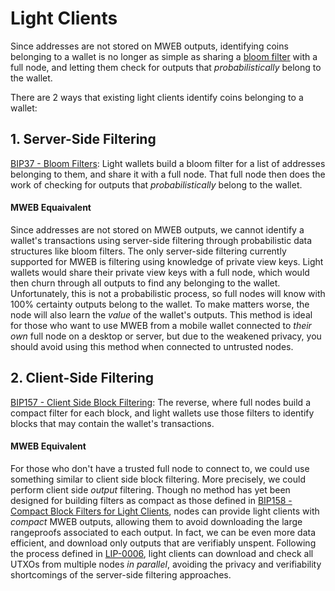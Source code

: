 # Light Clients

Since addresses are not stored on MWEB outputs, identifying coins belonging to a wallet is no longer as simple as sharing a [bloom filter](https://github.com/bitcoin/bips/blob/master/bip-0037.mediawiki) with a full node, and letting them check for outputs that _probabilistically_ belong to the wallet.

There are 2 ways that existing light clients identify coins belonging to a wallet:

## 1. Server-Side Filtering

[BIP37 - Bloom Filters](https://github.com/bitcoin/bips/blob/master/bip-0037.mediawiki): Light wallets build a bloom filter for a list of addresses belonging to them, and share it with a full node. That full node then does the work of checking for outputs that _probabilistically_ belong to the wallet.

#### MWEB Equaivalent

Since addresses are not stored on MWEB outputs, we cannot identify a wallet's transactions using server-side filtering through probabilistic data structures like bloom filters. The only server-side filtering currently supported for MWEB is filtering using knowledge of private view keys. Light wallets would share their private view keys with a full node, which would then churn through all outputs to find any belonging to the wallet. Unfortunately, this is not a probabilistic process, so full nodes will know with 100% certainty outputs belong to the wallet. To make matters worse, the node will also learn the _value_ of the wallet's outputs. This method is ideal for those who want to use MWEB from a mobile wallet connected to _their own_ full node on a desktop or server, but due to the weakened privacy, you should avoid using this method when connected to untrusted nodes.

## 2. Client-Side Filtering

[BIP157 - Client Side Block Filtering](https://github.com/bitcoin/bips/blob/master/bip-0157.mediawiki): The reverse, where full nodes build a compact filter for each block, and light wallets use those filters to identify blocks that may contain the wallet's transactions.

#### MWEB Equivalent

For those who don't have a trusted full node to connect to, we could use something similar to client side block filtering. More precisely, we could perform client side _output_ filtering. Though no method has yet been designed for building filters as compact as those defined in [BIP158 - Compact Block Filters for Light Clients](https://github.com/bitcoin/bips/blob/master/bip-0158.mediawiki), nodes can provide light clients with _compact_ MWEB outputs, allowing them to avoid downloading the large rangeproofs associated to each output. In fact, we can be even more data efficient, and download only outputs that are verifiably unspent. Following the process defined in [LIP-0006](https://github.com/DavidBurkett/lips/blob/LIP0006/LIP-0006.mediawiki), light clients can download and check all UTXOs from multiple nodes _in parallel_, avoiding the privacy and verifiability shortcomings of the server-side filtering approaches.